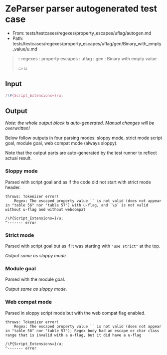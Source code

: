 # ZeParser parser autogenerated test case

- From: tests/testcases/regexes/property_escapes/uflag/autogen.md
- Path: tests/testcases/regexes/property_escapes/uflag/gen/Binary_with_empty_value/u.md

> :: regexes : property escapes : uflag : gen : Binary with empty value
>
> ::> u

## Input


`````js
/\P{Script_Extensions=}/u;
`````

## Output

_Note: the whole output block is auto-generated. Manual changes will be overwritten!_

Below follow outputs in four parsing modes: sloppy mode, strict mode script goal, module goal, web compat mode (always sloppy).

Note that the output parts are auto-generated by the test runner to reflect actual result.

### Sloppy mode

Parsed with script goal and as if the code did not start with strict mode header.

`````
throws: Tokenizer error!
    Regex: The escaped property value `` is not valid (does not appear in "table 56" nor "table 57") with u-flag, and `\p` is not valid without u-flag and without webcompat

/\P{Script_Extensions=}/u;
^------- error
`````

### Strict mode

Parsed with script goal but as if it was starting with `"use strict"` at the top.

_Output same as sloppy mode._

### Module goal

Parsed with the module goal.

_Output same as sloppy mode._

### Web compat mode

Parsed in sloppy script mode but with the web compat flag enabled.

`````
throws: Tokenizer error!
    Regex: The escaped property value `` is not valid (does not appear in "table 56" nor "table 57"); Regex body had an escape or char class range that is invalid with a u-flag, but it did have a u-flag

/\P{Script_Extensions=}/u;
^------- error
`````

